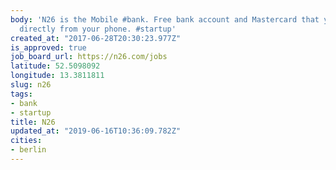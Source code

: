 ```yaml
---
body: 'N26 is the Mobile #bank. Free bank account and Mastercard that you can manage
  directly from your phone. #startup'
created_at: "2017-06-28T20:30:23.977Z"
is_approved: true
job_board_url: https://n26.com/jobs
latitude: 52.5098092
longitude: 13.3811811
slug: n26
tags:
- bank
- startup
title: N26
updated_at: "2019-06-16T10:36:09.782Z"
cities:
- berlin
---
```

